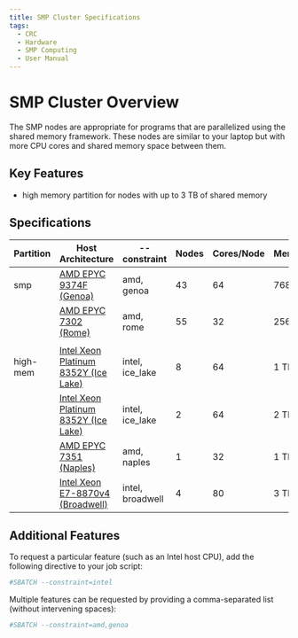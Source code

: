 ```yaml
---
title: SMP Cluster Specifications
tags:
  - CRC
  - Hardware
  - SMP Computing
  - User Manual
---
```


# SMP Cluster Overview

The SMP nodes are appropriate for programs that are parallelized using the shared memory framework. These nodes are 
similar to your laptop but with more CPU cores and shared memory space between them.

## Key Features

- high memory partition for nodes with up to 3 TB of shared memory

## Specifications

| Partition | Host Architecture                                                                                                                                                              | --constraint      | Nodes   | Cores/Node   | Mem/Node   | Mem/Core   | Scratch       | Network   | Node Names       |
|------|--------------------------------------------------------------------------------------------------------------------------------------------------------------------------------|-------------------|---------|--------------|------------|------------|---------------|-----------|------------------|
| smp  | [AMD EPYC 9374F (Genoa)](https://www.amd.com/en/products/cpu/amd-epyc-9374f)                                                                                                   | amd, genoa        | 43      | 64           | 768 GB     | 12 GB      | 3.2 TB NVMe   | 10GbE     | smp-n\[214-256]  |
|      | [AMD EPYC 7302 (Rome)](https://www.amd.com/en/products/cpu/amd-epyc-7302)                                                                                                      | amd, rome         | 55      | 32           | 256 GB     | 8 GB       | 1 TB SSD      | 10GbE     | smp-n\[156-210]  |
|      |                                                                                                                                                                                |                   |         |              |            |            |               |           |                  |
| high-mem | [Intel Xeon Platinum 8352Y (Ice Lake)](https://www.intel.com/content/www/us/en/products/sku/212284/intel-xeon-platinum-8352y-processor-48m-cache-2-20-ghz/specifications.html) | intel, ice_lake   | 8       | 64           | 1 TB       | 16 GB      | 10 TB NVMe    | 10GbE     | smp-1024-n\[1-8] |
|      | [Intel Xeon Platinum 8352Y (Ice Lake)](https://www.intel.com/content/www/us/en/products/sku/212284/intel-xeon-platinum-8352y-processor-48m-cache-2-20-ghz/specifications.html) | intel, ice_lake   | 2       | 64           | 2 TB       | 32 GB      | 10 TB NVMe    | 10GbE     | smp-2048-n\[0-1] |
|      | [AMD EPYC 7351 (Naples)](https://www.amd.com/en/support/cpu/amd-epyc/amd-epyc-7001-series/amd-epyc-7351)                                                                       | amd, naples       | 1       | 32           | 1 TB       | 32 GB      | 1 TB NVMe     | 10GbE     | smp-1024-n0      |
|      | [Intel Xeon E7-8870v4 (Broadwell)](https://www.intel.com/content/www/us/en/products/sku/93801/intel-xeon-processor-e78870-v4-50m-cache-2-10-ghz/specifications.html)           | intel, broadwell  | 4       | 80           | 3 TB       | 38 GB      | 5 TB SSD      | 10GbE     | smp-3072-n\[0-3] |

## Additional Features

 To request a particular feature (such as an Intel host CPU), add the following directive to your job script:

```bash
#SBATCH --constraint=intel
```

Multiple features can be requested by providing a comma-separated list (without intervening spaces):

```bash
#SBATCH --constraint=amd,genoa
```
